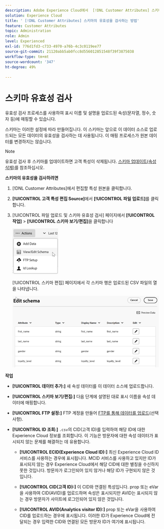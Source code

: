 ```yaml
---
description: Adobe Experience Cloud에서  [!DNL Customer Attributes] 스키마의 유효성을 검사하는 방법을 알아봅니다.
solution: Experience Cloud
title: ' [!DNL Customer Attributes] 스키마의 유효성을 검사하는 방법'
feature: Customer Attributes
topic: Administration
role: Admin
level: Experienced
exl-id: 776d1fd3-c733-4970-a76b-4c3c0119ee77
source-git-commit: 21120abb5ab0fcc8d556012851548f39f3875038
workflow-type: tm+mt
source-wordcount: '347'
ht-degree: 49%

---
```


# 스키마 유효성 검사

유효성 검사 프로세스를 사용하여 표시 이름 및 설명을 업로드된 속성(문자열, 정수, 숫자 등)에 매핑할 수 있습니다.

스키마는 이러한 설정에 따라 만들어집니다. 이 스키마는 앞으로 이 데이터 소스로 업로드되는 모든 데이터의 유효성을 검사하는 데 사용됩니다. 이 매핑 프로세스가 원본 데이터를 변경하지는 않습니다.

>[!NOTE]
>
>유효성 검사 후 스키마를 업데이트하면 고객 특성이 삭제됩니다. [스키마 업데이트(속성 삭제)](t-crs-usecase.md)를 참조하십시오.

**스키마의 유효성을 검사하려면**

1. [!DNL Customer Attributes]에서 편집할 특성 원본을 클릭합니다.

1. **[!UICONTROL 고객 특성 편집 Source]**&#x200B;에서 **[!UICONTROL 파일 업로드]**&#x200B;를 클릭합니다.

1. [!UICONTROL 파일 업로드 및 스키마 유효성 검사] 페이지에서 **[!UICONTROL 작업]** > **[!UICONTROL 스키마 보기/편집]**&#x200B;을 클릭합니다

   ![스키마 편집](assets/view_edit_schema.png)

   [!UICONTROL 스키마 편집] 페이지에서 각 스키마 행은 업로드된 CSV 파일의 열을 나타냅니다.

   ![Experience Cloud에서 스키마 페이지 편집](assets/edit-schema.png)

**작업**

* **[!UICONTROL 데이터 추가:]** 새 속성 데이터를 이 데이터 소스에 업로드합니다.

* **[!UICONTROL 스키마 보기/편집:]** 다음 단계에 설명된 대로 표시 이름을 속성 데이터에 매핑합니다.

* **[!UICONTROL FTP 설정:]** FTP 계정을 만들어 [FTP를 통해 데이터를 업로드](t-upload-attributes-ftp.md)(선택 사항).

* **[!UICONTROL ID 조회:]** `.csv`의 CID(고객 ID)를 입력하여 해당 ID에 대한 Experience Cloud 정보를 조회합니다. 이 기능은 방문자에 대한 속성 데이터가 표시되지 않는 문제를 해결하는 데 유용합니다.

   * **[!UICONTROL ECID(Experience Cloud ID):]** 최신 Experience Cloud ID 서비스를 사용하는 경우에 표시됩니다. MCID 서비스를 사용하고 있지만 ID가 표시되지 않는 경우 Experience Cloud에서 해당 CID에 대한 별칭을 수신하지 못한 것입니다. 방문자가 로그인되어 있지 않거나 해당 ID가 구현되지 않은 것입니다.

   * **[!UICONTROL CID(고객 ID):]** 이 CID와 연결된 특성입니다. prop 또는 eVar을 사용하여 CID(AVID)를 업로드하며 속성은 표시되지만 AVID는 표시되지 않는 경우 방문자가 사이트에 로그인되어 있지 않은 것입니다.

   * **[!UICONTROL AVID(Analytics visitor ID):]** prop 또는 eVar을 사용하여 CID를 업로드하는 경우에 표시됩니다. 이러한 ID가 Experience Cloud에 전달되는 경우 입력한 CID와 연결된 모든 방문자 ID가 여기에 표시됩니다.

